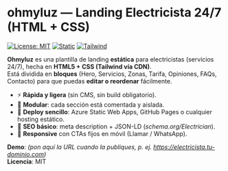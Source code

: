 # ohmyluz — Landing Electricista 24/7 (HTML + CSS)

[![License: MIT](https://img.shields.io/badge/License-MIT-black.svg)](LICENSE)
[![Static](https://img.shields.io/badge/type-static%20site-lightgrey.svg)](#)
[![Tailwind](https://img.shields.io/badge/TailwindCSS-3.x-38BDF8.svg)](#)

**Ohmyluz** es una plantilla de landing **estática** para electricistas (servicios 24/7), hecha en **HTML5 + CSS (Tailwind vía CDN)**.  
Está dividida en **bloques** (Hero, Servicios, Zonas, Tarifa, Opiniones, FAQs, Contacto) para que puedas **editar o reordenar** fácilmente.

- ⚡ **Rápida y ligera** (sin CMS, sin build obligatorio).  
- 🧩 **Modular**: cada sección está comentada y aislada.  
- 🚀 **Deploy sencillo**: Azure Static Web Apps, GitHub Pages o cualquier hosting estático.  
- 🔎 **SEO básico**: meta description + JSON-LD (*schema.org/Electrician*).  
- 📱 **Responsive** con CTAs fijos en móvil (Llamar / WhatsApp).  

**Demo**: _(pon aquí la URL cuando la publiques, p. ej. https://electricista.tu-dominio.com)_  
**Licencia**: MIT
